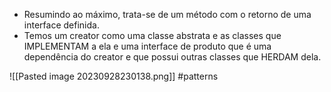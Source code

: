 - Resumindo ao máximo, trata-se de um método com o retorno de uma interface definida.
- Temos um creator como uma classe abstrata e as classes que IMPLEMENTAM a ela e uma interface de produto que é uma dependência do creator e que possui outras classes que HERDAM dela.

![[Pasted image 20230928230138.png]]
#patterns